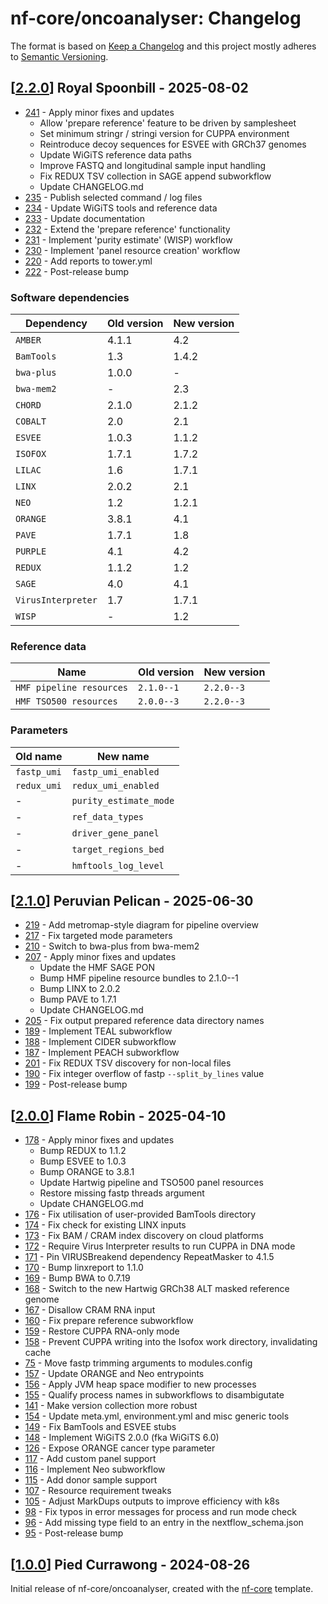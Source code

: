 # nf-core/oncoanalyser: Changelog

The format is based on [Keep a Changelog](https://keepachangelog.com/en/1.0.0/) and this project mostly adheres to
[Semantic Versioning](https://semver.org/spec/v2.0.0.html).

## [[2.2.0](https://github.com/nf-core/oncoanalyser/releases/tag/2.2.0)] Royal Spoonbill - 2025-08-02

- [241](https://github.com/nf-core/oncoanalyser/pull/241) - Apply minor fixes and updates
  - Allow 'prepare reference' feature to be driven by samplesheet
  - Set minimum stringr / stringi version for CUPPA environment
  - Reintroduce decoy sequences for ESVEE with GRCh37 genomes
  - Update WiGiTS reference data paths
  - Improve FASTQ and longitudinal sample input handling
  - Fix REDUX TSV collection in SAGE append subworkflow
  - Update CHANGELOG.md
- [235](https://github.com/nf-core/oncoanalyser/pull/235) - Publish selected command / log files
- [234](https://github.com/nf-core/oncoanalyser/pull/234) - Update WiGiTS tools and reference data
- [233](https://github.com/nf-core/oncoanalyser/pull/233) - Update documentation
- [232](https://github.com/nf-core/oncoanalyser/pull/232) - Extend the 'prepare reference' functionality
- [231](https://github.com/nf-core/oncoanalyser/pull/231) - Implement 'purity estimate' (WISP) workflow
- [230](https://github.com/nf-core/oncoanalyser/pull/230) - Implement 'panel resource creation' workflow
- [220](https://github.com/nf-core/oncoanalyser/pull/220) - Add reports to tower.yml
- [222](https://github.com/nf-core/oncoanalyser/pull/222) - Post-release bump

### Software dependencies

| Dependency         | Old version | New version |
| ------------------ | ----------- | ----------- |
| `AMBER`            | 4.1.1       | 4.2         |
| `BamTools`         | 1.3         | 1.4.2       |
| `bwa-plus`         | 1.0.0       | -           |
| `bwa-mem2`         | -           | 2.3         |
| `CHORD`            | 2.1.0       | 2.1.2       |
| `COBALT`           | 2.0         | 2.1         |
| `ESVEE`            | 1.0.3       | 1.1.2       |
| `ISOFOX`           | 1.7.1       | 1.7.2       |
| `LILAC`            | 1.6         | 1.7.1       |
| `LINX`             | 2.0.2       | 2.1         |
| `NEO`              | 1.2         | 1.2.1       |
| `ORANGE`           | 3.8.1       | 4.1         |
| `PAVE`             | 1.7.1       | 1.8         |
| `PURPLE`           | 4.1         | 4.2         |
| `REDUX`            | 1.1.2       | 1.2         |
| `SAGE`             | 4.0         | 4.1         |
| `VirusInterpreter` | 1.7         | 1.7.1       |
| `WISP`             | -           | 1.2         |

### Reference data

| Name                     | Old version | New version |
| ------------------------ | ----------- | ----------- |
| `HMF pipeline resources` | `2.1.0--1`  | `2.2.0--3`  |
| `HMF TSO500 resources`   | `2.0.0--3`  | `2.2.0--3`  |

### Parameters

| Old name    | New name               |
| ----------- | ---------------------- |
| `fastp_umi` | `fastp_umi_enabled`    |
| `redux_umi` | `redux_umi_enabled`    |
| -           | `purity_estimate_mode` |
| -           | `ref_data_types`       |
| -           | `driver_gene_panel`    |
| -           | `target_regions_bed`   |
| -           | `hmftools_log_level`   |

## [[2.1.0](https://github.com/nf-core/oncoanalyser/releases/tag/2.1.0)] Peruvian Pelican - 2025-06-30

- [219](https://github.com/nf-core/oncoanalyser/pull/219) - Add metromap-style diagram for pipeline overview
- [217](https://github.com/nf-core/oncoanalyser/pull/217) - Fix targeted mode parameters
- [210](https://github.com/nf-core/oncoanalyser/pull/210) - Switch to bwa-plus from bwa-mem2
- [207](https://github.com/nf-core/oncoanalyser/pull/207) - Apply minor fixes and updates
  - Update the HMF SAGE PON
  - Bump HMF pipeline resource bundles to 2.1.0--1
  - Bump LINX to 2.0.2
  - Bump PAVE to 1.7.1
  - Update CHANGELOG.md
- [205](https://github.com/nf-core/oncoanalyser/pull/205) - Fix output prepared reference data directory names
- [189](https://github.com/nf-core/oncoanalyser/pull/189) - Implement TEAL subworkflow
- [188](https://github.com/nf-core/oncoanalyser/pull/188) - Implement CIDER subworkflow
- [187](https://github.com/nf-core/oncoanalyser/pull/187) - Implement PEACH subworkflow
- [201](https://github.com/nf-core/oncoanalyser/pull/201) - Fix REDUX TSV discovery for non-local files
- [190](https://github.com/nf-core/oncoanalyser/pull/190) - Fix integer overflow of fastp `--split_by_lines` value
- [199](https://github.com/nf-core/oncoanalyser/pull/199) - Post-release bump

## [[2.0.0](https://github.com/nf-core/oncoanalyser/releases/tag/2.0.0)] Flame Robin - 2025-04-10

- [178](https://github.com/nf-core/oncoanalyser/pull/178) - Apply minor fixes and updates
  - Bump REDUX to 1.1.2
  - Bump ESVEE to 1.0.3
  - Bump ORANGE to 3.8.1
  - Update Hartwig pipeline and TSO500 panel resources
  - Restore missing fastp threads argument
  - Update CHANGELOG.md
- [176](https://github.com/nf-core/oncoanalyser/pull/176) - Fix utilisation of user-provided BamTools directory
- [174](https://github.com/nf-core/oncoanalyser/pull/174) - Fix check for existing LINX inputs
- [173](https://github.com/nf-core/oncoanalyser/pull/173) - Fix BAM / CRAM index discovery on cloud platforms
- [172](https://github.com/nf-core/oncoanalyser/pull/172) - Require Virus Interpreter results to run CUPPA in DNA mode
- [171](https://github.com/nf-core/oncoanalyser/pull/171) - Pin VIRUSBreakend dependency RepeatMasker to 4.1.5
- [170](https://github.com/nf-core/oncoanalyser/pull/170) - Bump linxreport to 1.1.0
- [169](https://github.com/nf-core/oncoanalyser/pull/169) - Bump BWA to 0.7.19
- [168](https://github.com/nf-core/oncoanalyser/pull/168) - Switch to the new Hartwig GRCh38 ALT masked reference genome
- [167](https://github.com/nf-core/oncoanalyser/pull/167) - Disallow CRAM RNA input
- [160](https://github.com/nf-core/oncoanalyser/pull/160) - Fix prepare reference subworkflow
- [159](https://github.com/nf-core/oncoanalyser/pull/159) - Restore CUPPA RNA-only mode
- [158](https://github.com/nf-core/oncoanalyser/pull/158) - Prevent CUPPA writing into the Isofox work directory, invalidating cache
- [75](https://github.com/nf-core/oncoanalyser/pull/75) - Move fastp trimming arguments to modules.config
- [157](https://github.com/nf-core/oncoanalyser/pull/157) - Update ORANGE and Neo entrypoints
- [156](https://github.com/nf-core/oncoanalyser/pull/156) - Apply JVM heap space modifier to new processes
- [155](https://github.com/nf-core/oncoanalyser/pull/155) - Qualify process names in subworkflows to disambigutate
- [141](https://github.com/nf-core/oncoanalyser/pull/141) - Make version collection more robust
- [154](https://github.com/nf-core/oncoanalyser/pull/154) - Update meta.yml, environment.yml and misc generic tools
- [149](https://github.com/nf-core/oncoanalyser/pull/149) - Fix BamTools and ESVEE stubs
- [148](https://github.com/nf-core/oncoanalyser/pull/148) - Implement WiGiTS 2.0.0 (fka WiGiTS 6.0)
- [126](https://github.com/nf-core/oncoanalyser/pull/126) - Expose ORANGE cancer type parameter
- [117](https://github.com/nf-core/oncoanalyser/pull/117) - Add custom panel support
- [116](https://github.com/nf-core/oncoanalyser/pull/116) - Implement Neo subworkflow
- [115](https://github.com/nf-core/oncoanalyser/pull/115) - Add donor sample support
- [107](https://github.com/nf-core/oncoanalyser/pull/107) - Resource requirement tweaks
- [105](https://github.com/nf-core/oncoanalyser/pull/105) - Adjust MarkDups outputs to improve efficiency with k8s
- [98](https://github.com/nf-core/oncoanalyser/pull/98) - Fix typos in error messages for process and run mode check
- [96](https://github.com/nf-core/oncoanalyser/pull/96) - Add missing type field to an entry in the nextflow_schema.json
- [95](https://github.com/nf-core/oncoanalyser/pull/95) - Post-release bump

## [[1.0.0](https://github.com/nf-core/oncoanalyser/releases/tag/1.0.0)] Pied Currawong - 2024-08-26

Initial release of nf-core/oncoanalyser, created with the [nf-core](https://nf-co.re/) template.
